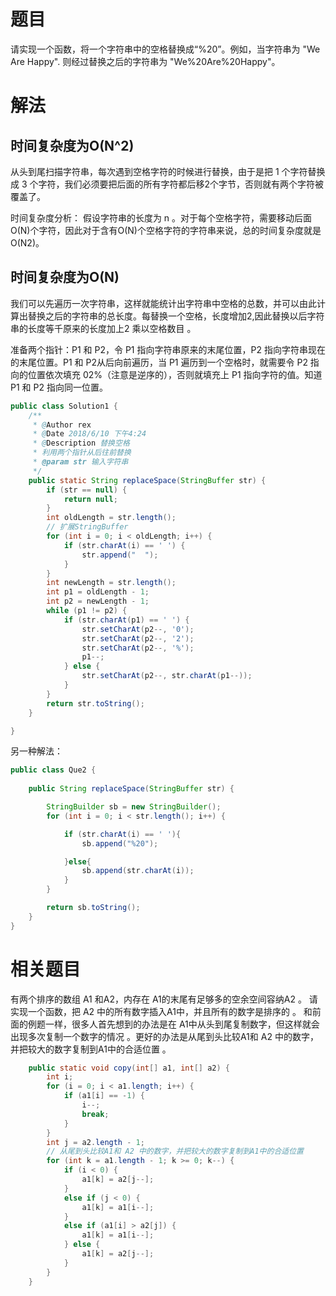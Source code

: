 # 题目

请实现一个函数，将一个字符串中的空格替换成“%20”。例如，当字符串为 "We Are Happy". 则经过替换之后的字符串为 "We%20Are%20Happy"。

# 解法

## 时间复杂度为O(N^2)

从头到尾扫描字符串，每次遇到空格字符的时候进行替换，由于是把 1 个字符替换成 3 个字符，我们必须要把后面的所有字符都后移2个字节，否则就有两个字符被覆盖了。

时间复杂度分析： 假设字符串的长度为 n 。对于每个空格字符，需要移动后面O(N)个字符，因此对于含有O(N)个空格字符的字符串来说，总的时间复杂度就是O(N2)。

## 时间复杂度为O(N)

我们可以先遍历一次字符串，这样就能统计出字符串中空格的总数，并可以由此计算出替换之后的字符串的总长度。每替换一个空格，长度增加2,因此替换以后字符串的长度等千原来的长度加上2 乘以空格数目 。 

准备两个指针：P1 和 P2，令 P1 指向字符串原来的末尾位置，P2 指向字符串现在的末尾位置。P1 和 P2从后向前遍历，当 P1 遍历到一个空格时，就需要令 P2 指向的位置依次填充 02%（注意是逆序的），否则就填充上 P1 指向字符的值。知道 P1 和 P2 指向同一位置。

```java
public class Solution1 {
    /**
     * @Author rex
     * @Date 2018/6/10 下午4:24
     * @Description 替换空格
     * 利用两个指针从后往前替换
     * @param str 输入字符串
     */
    public static String replaceSpace(StringBuffer str) {
        if (str == null) {
            return null;
        }
        int oldLength = str.length();
        // 扩展StringBuffer
        for (int i = 0; i < oldLength; i++) {
            if (str.charAt(i) == ' ') {
                str.append("  ");
            }
        }
        int newLength = str.length();
        int p1 = oldLength - 1;
        int p2 = newLength - 1;
        while (p1 != p2) {
            if (str.charAt(p1) == ' ') {
                str.setCharAt(p2--, '0');
                str.setCharAt(p2--, '2');
                str.setCharAt(p2--, '%');
                p1--;
            } else {
                str.setCharAt(p2--, str.charAt(p1--));
            }
        }
        return str.toString();
    }

}
```

另一种解法：

```java
public class Que2 {
  
    public String replaceSpace(StringBuffer str) {

        StringBuilder sb = new StringBuilder();
        for (int i = 0; i < str.length(); i++) {

            if (str.charAt(i) == ' '){
                sb.append("%20");

            }else{
                sb.append(str.charAt(i));
            }
        }

        return sb.toString();
    }
}
```

# 相关题目

有两个排序的数组 A1 和A2，内存在 A1的末尾有足够多的空余空间容纳A2 。 请实现一个函数，把 A2 中的所有数字插入A1中，并且所有的数字是排序的 。
和前面的例题一样，很多人首先想到的办法是在 A1中从头到尾复制数字，但这样就会出现多次复制一个数字的情况 。更好的办法是从尾到头比较A1和 A2 中的数字，并把较大的数字复制到A1中的合适位置 。

```java
    public static void copy(int[] a1, int[] a2) {
        int i;
        for (i = 0; i < a1.length; i++) {
            if (a1[i] == -1) {
                i--;
                break;
            }
        }
        int j = a2.length - 1;
        // 从尾到头比较A1和 A2 中的数字，并把较大的数字复制到A1中的合适位置
        for (int k = a1.length - 1; k >= 0; k--) {
            if (i < 0) {
                a1[k] = a2[j--];
            }
            else if (j < 0) {
                a1[k] = a1[i--];
            }
            else if (a1[i] > a2[j]) {
                a1[k] = a1[i--];
            } else {
                a1[k] = a2[j--];
            }
        }
    }
```

